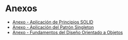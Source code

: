 # Anexos

- [Anexo - Aplicación de Principios SOLID](https://drive.google.com/file/d/10p5ODsOgpKsWSZlrn3EIgJcp3FDRUwBh/view)
- [Anexo - Aplicación del Patrón Singleton](https://github.com/ramiromarcosmorales/Fitness-Pro/blob/main/PatronDeDisenio.md)
- [Anexo - Fundamentos del Diseño Orientado a Objetos](https://github.com/ramiromarcosmorales/Fitness-Pro/blob/main/FundamentosDOO.md)
